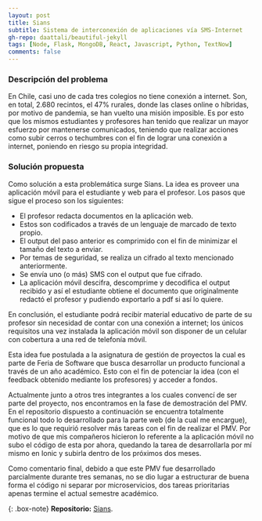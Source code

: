 ```yaml
---
layout: post
title: Sians
subtitle: Sistema de interconexión de aplicaciones vía SMS-Internet
gh-repo: daattali/beautiful-jekyll
tags: [Node, Flask, MongoDB, React, Javascript, Python, TextNow]
comments: false
---
```


### Descripción del problema

En Chile, casi uno de cada tres colegios no tiene conexión a internet. Son, en total, 2.680 recintos, el 47% rurales, donde las clases online o híbridas, por motivo de pandemia, se han vuelto una misión imposible. Es por esto que los mismos estudiantes y profesores han tenido que realizar un mayor esfuerzo por mantenerse comunicados, teniendo que realizar acciones como subir cerros o techumbres con el fin de lograr una conexión a internet, poniendo en riesgo su propia integridad.

### Solución propuesta

Como solución a esta problemática surge Sians. La idea es proveer una aplicación móvil para el estudiante y web para el profesor. Los pasos que sigue el proceso son los siguientes:

- El profesor redacta documentos en la aplicación web.
- Estos son codificados a través de un lenguaje de marcado de texto propio.
- El output del paso anterior es comprimido con el fin de minimizar el tamaño del texto a enviar.
- Por temas de seguridad, se realiza un cifrado al texto mencionado anteriormente.
- Se envía uno (o más) SMS con el output que fue cifrado.
- La aplicación móvil descifra, descomprime y decodifica el output recibido y así el estudiante obtiene el documento que originalmente redactó el profesor y pudiendo exportarlo a pdf si así lo quiere.  

En conclusión, el estudiante podrá recibir material educativo de parte de su profesor sin necesidad de contar con una conexión a internet; los únicos requisitos una vez instalada la aplicación móvil son disponer de un celular con cobertura a una red de telefonía móvil.

Esta idea fue postulada a la asignatura de gestión de proyectos la cual es parte de Feria de Software que busca desarrollar un producto funcional a través de un año académico. Esto con el fin de potenciar la idea (con el feedback obtenido mediante los profesores) y acceder a fondos. 

Actualmente junto a otros tres integrantes a los cuales convencí de ser parte del proyecto, nos encontramos en la fase de demostración del PMV. En el repositorio dispuesto a continuación se encuentra totalmente funcional todo lo desarrollado para la parte web (de la cual me encargue), que es lo que requirió resolver más tareas con el fin de realizar el PMV. Por motivo de que mis compañeros hicieron lo referente a la aplicación móvil no subo el código de esta por ahora, quedando la tarea de desarrollarla por mí mismo en Ionic y subirla dentro de los próximos dos meses.


Como comentario final, debido a que este PMV fue desarrollado parcialmente durante tres semanas, no se dio lugar a estructurar de buena forma el código ni separar por microservicios, dos tareas prioritarias apenas termine el actual semestre académico. 

{: .box-note}
**Repositorio:** [Sians](https://github.com/ralbarnezs/sians).




